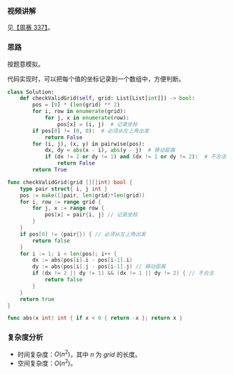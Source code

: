 ### 视频讲解

见[【周赛 337】](https://www.bilibili.com/video/BV1EL411C7YU/)。

### 思路

按题意模拟。

代码实现时，可以把每个值的坐标记录到一个数组中，方便判断。

```py [sol1-Python3]
class Solution:
    def checkValidGrid(self, grid: List[List[int]]) -> bool:
        pos = [0] * (len(grid) ** 2)
        for i, row in enumerate(grid):
            for j, x in enumerate(row):
                pos[x] = (i, j)  # 记录坐标
        if pos[0] != (0, 0):  # 必须从左上角出发
            return False
        for (i, j), (x, y) in pairwise(pos):
            dx, dy = abs(x - i), abs(y - j)  # 移动距离
            if (dx != 2 or dy != 1) and (dx != 1 or dy != 2):  # 不合法
                return False
        return True
```

```go [sol1-Go]
func checkValidGrid(grid [][]int) bool {
	type pair struct{ i, j int }
	pos := make([]pair, len(grid)*len(grid))
	for i, row := range grid {
		for j, x := range row {
			pos[x] = pair{i, j} // 记录坐标
		}
	}
	if pos[0] != (pair{}) { // 必须从左上角出发
		return false
	}
	for i := 1; i < len(pos); i++ {
		dx := abs(pos[i].i - pos[i-1].i)
		dy := abs(pos[i].j - pos[i-1].j) // 移动距离
		if (dx != 2 || dy != 1) && (dx != 1 || dy != 2) { // 不合法
			return false
		}
	}
	return true
}

func abs(x int) int { if x < 0 { return -x }; return x }
```

### 复杂度分析

- 时间复杂度：$O(n^2)$，其中 $n$ 为 $\textit{grid}$ 的长度。
- 空间复杂度：$O(n^2)$。
